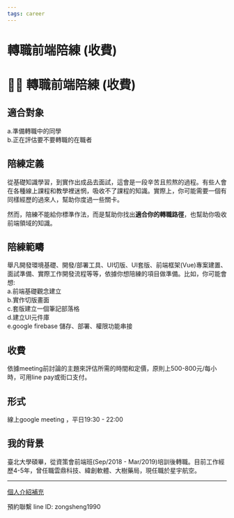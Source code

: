 ```yaml
---
tags: career
---
```

<div class='d-none'>

# 轉職前端陪練 (收費)

</div>
<h1 class='level-top-text font-size-26'>👨‍🏭 轉職前端陪練 (收費)</h1>

## 適合對象
a.準備轉職中的同學     
b.正在評估要不要轉職的在職者


## 陪練定義
從基礎知識學習，到實作出成品去面試，這會是一段辛苦且煎熬的過程。有些人會在各種線上課程和教學裡迷惘，吸收不了課程的知識。實際上，你可能需要一個有同樣經歷的過來人，幫助你度過一些關卡。

然而，陪練不能給你標準作法，而是幫助你找出**適合你的轉職路徑**，也幫助你吸收前端領域的知識。

## 陪練範疇
舉凡開發環境基礎、開發/部署工具、UI切版、UI套版、前端框架(Vue)專案建置、面試準備、實際工作開發流程等等，依據你想陪練的項目做準備。比如，你可能會想:      
a.前端基礎觀念建立     
b.實作切版畫面    
c.套版建立一個筆記部落格     
d.建立UI元件庫    
e.google firebase 儲存、部署、權限功能串接     

## 收費
依據meeting前討論的主題來評估所需的時間和定價，原則上500-800元/每小時，可用line pay或街口支付。

## 形式
線上google meeting ，平日19:30 - 22:00

## 我的背景
臺北大學碩畢，從資策會前端班(Sep/2018 - Mar/2019)培訓後轉職。目前工作經歷4-5年，曾任職雲鼎科技、緯創軟體、大樹藥局，現任職於星宇航空。

---
[個人介紹補充](https://nuxt3-notes.vercel.app/about) 

預約聯繫 line ID: zongsheng1990